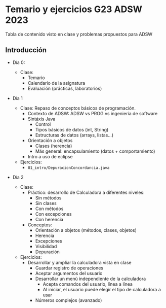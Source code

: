 # Temario y ejercicios G23 ADSW 2023

Tabla de contenido visto en clase y problemas propuestos para ADSW

## Introducción

* Día 0:
  * Clase:
    * Temario 
    * Calendario de la asignatura
    * Evaluación (prácticas, laboratorios)

* Día 1
  * Clase: Repaso de conceptos básicos de programación.
    * Contexto de ADSW: ADSW vs PROG vs ingeniería de software
    * Sintáxis Java
      * Control
      * Tipos básicos de datos (int, String)
      * Estructuras de datos (arrays, listas...)
    * Orientación a objetos
      * Clases (herencia)
      * Más general: encapsulamiento (datos + comportamiento)
    * Intro a uso de eclipse
  * Ejercicios:
    * `01_intro/DepuracionConcordancia.java`

* Día 2
  * Clase:
    * Práctico: desarrollo de Calculadora a diferentes niveles:
      * Sin métodos
      * Sin clases
      * Con métodos
      * Con excepciones
      * Con herencia
    * Conceptos:
      * Orientación a objetos (métodos, clases, objetos)
      * Herencia
      * Excepciones
      * Visibilidad
      * Depuración
  * Ejercicios:
    * Desarrollar y ampliar la calculadora vista en clase
      * Guardar registro de operaciones
      * Aceptar argumentos del usuario
      * Desarrollar un menú independiente de la calculadora
        * Acepta comandos del usuario, línea a línea
        * Al iniciar, el usuario puede elegir el tipo de calculadora a usar
      * Números complejos (avanzado)
